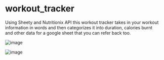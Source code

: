 # workout_tracker
Using Sheety and Nutritionix API this workout tracker takes in your workout information in words and then categorizes it into duration, calories burnt and other data for a google sheet 
that you can refer back too. 


![image](https://user-images.githubusercontent.com/82958906/187232220-1c79b51c-99ef-49f6-8999-717da5950e0d.png)


![image](https://user-images.githubusercontent.com/82958906/187232278-3f8a4862-5894-4ef9-9b22-b6c620a459df.png)

